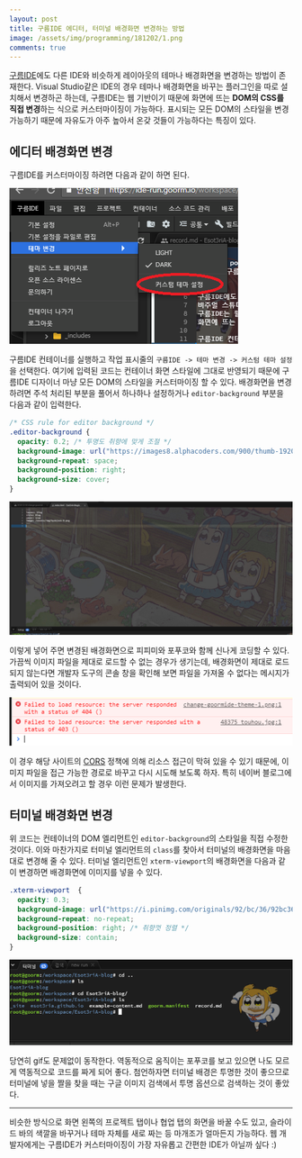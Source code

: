```yaml
---
layout: post
title: 구름IDE 에디터, 터미널 배경화면 변경하는 방법
image: /assets/img/programming/181202/1.png
comments: true
---
```


[구름IDE](https://ide.goorm.io)에도 다른 IDE와 비슷하게 레이아웃의 테마나 배경화면을 변경하는 방법이 존재한다.
Visual Studio같은 IDE의 경우 테마나 배경화면을 바꾸는 플러그인을 따로 설치해서 변경하곤 하는데,
구름IDE는 웹 기반이기 때문에 화면에 뜨는 **DOM의 CSS를 직접 변경**하는 식으로 커스터마이징이 가능하다.
표시되는 모든 DOM의 스타일을 변경 가능하기 때문에 자유도가 아주 높아서 온갖 것들이 가능하다는 특징이 있다.

## 에디터 배경화면 변경

구름IDE를 커스터마이징 하려면 다음과 같이 하면 된다.

![change-goormide-theme-1](/assets/img/programming/181202/2.png)

구름IDE 컨테이너를 실행하고 작업 표시줄의 `구름IDE -> 테마 변경 -> 커스텀 테마 설정`을 선택한다.
여기에 입력된 코드는 컨테이너 화면 스타일에 그대로 반영되기 때문에
구름IDE 디자이너 마냥 모든 DOM의 스타일을 커스터마이징 할 수 있다.
배경화면을 변경하려면 주석 처리된 부분을 풀어서 하나하나 설정하거나 `editor-background` 부분을 다음과 같이 입력한다.

```css
/* CSS rule for editor background */
.editor-background {
  opacity: 0.2; /* 투명도 취향에 맞게 조절 */
  background-image: url("https://images8.alphacoders.com/900/thumb-1920-900009.jpg"); /* 원하는 이미지 url 입력 */
  background-repeat: space;
  background-position: right;
  background-size: cover;
}
```

![change-goormide-theme-2](/assets/img/programming/181202/3.jpg)

이렇게 넣어 주면 변경된 배경화면으로 피피미와 포푸코와 함께 신나게 코딩할 수 있다.
가끔씩 이미지 파일을 제대로 로드할 수 없는 경우가 생기는데,
배경화면이 제대로 로드되지 않는다면 개발자 도구의 콘솔 창을 확인해 보면
파일을 가져올 수 없다는 메시지가 출력되어 있을 것이다.

![change-goormide-theme-3](/assets/img/programming/181202/4.png)

이 경우 해당 사이트의 [CORS](https://developer.mozilla.org/ko/docs/Web/HTTP/Access_control_CORS)
정책에 의해 리소스 접근이 막혀 있을 수 있기 때문에,
이미지 파일을 접근 가능한 경로로 바꾸고 다시 시도해 보도록 하자.
특히 네이버 블로그에서 이미지를 가져오려고 할 경우 이런 문제가 발생한다.

## 터미널 배경화면 변경

위 코드는 컨테이너의 DOM 엘리먼트인 `editor-background`의 스타일을 직접 수정한 것이다.
이와 마찬가지로 터미널 엘리먼트의 `class`를 찾아서 터미널의 배경화면을 마음대로 변경해 줄 수 있다.
터미널 엘리먼트인 `xterm-viewport`의 배경화면을 다음과 같이 변경하면 배경화면에 이미지를 넣을 수 있다.

```css
.xterm-viewport  {
  opacity: 0.3;
  background-image: url("https://i.pinimg.com/originals/92/bc/36/92bc3606367c9d7cfcfad3cb4fe561e6.gif"); /* 원하는 이미지 url 입력 */
  background-repeat: no-repeat;
  background-position: right; /* 취향껏 정렬 */
  background-size: contain;
}
```

![change-goormide-theme-4](/assets/img/programming/181202/5.png)

당연히 gif도 문제없이 동작한다.
역동적으로 움직이는 포푸코를 보고 있으면 나도 모르게 역동적으로 코드를 짜게 되어 좋다.
첨언하자면 터미널 배경은 투명한 것이 좋으므로 터미널에 넣을 짤을 찾을 때는
구글 이미지 검색에서 투명 옵션으로 검색하는 것이 좋았다.

---

비슷한 방식으로 화면 왼쪽의 프로젝트 탭이나 협업 탭의 화면을 바꿀 수도 있고,
슬라이드 바의 색깔을 바꾸거나 테마 자체를 새로 짜는 등 마개조가 얼마든지 가능하다.
웹 개발자에게는 구름IDE가 커스터마이징이 가장 자유롭고 간편한 IDE가 아닐까 싶다 :)